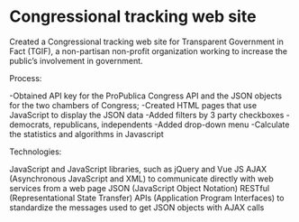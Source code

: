 # Congressional tracking web site

Created a Congressional tracking web site for Transparent Government in Fact (TGIF), a non-partisan non-profit organization working to increase the public’s involvement in government.

Process:

-Obtained API key for the ProPublica Congress API and the JSON objects for the two chambers of Congress;
-Created HTML pages that use JavaScript to display the JSON data
-Added filters by 3 party checkboxes - democrats, republicans, independents
-Added drop-down menu
-Calculate the statistics and algorithms in Javascript

Technologies:

JavaScript and JavaScript libraries, such as jQuery and Vue JS
AJAX (Asynchronous JavaScript and XML) to communicate directly with web services from a web page
JSON (JavaScript Object Notation)
RESTful (Representational State Transfer) APIs (Application Program Interfaces) to standardize the messages used to get JSON objects with AJAX calls
